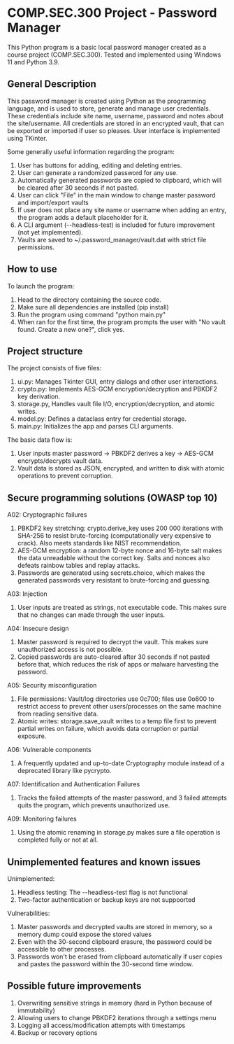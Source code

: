 COMP.SEC.300 Project - Password Manager
=======================================

This Python program is a basic local password manager created as a course project (COMP.SEC.300). Tested and implemented using Windows 11 and Python 3.9.

General Description
-
This password manager is created using Python as the programming language, and is used to store,
generate and manage user credentials. These credentials include site name, username, password and
notes about the site/username. All credentials are stored in an encrypted vault, that can be
exported or imported if user so pleases. User interface is implemented using TKinter. 

Some generally useful information regarding the program:
1. User has buttons for adding, editing and deleting entries.
2. User can generate a randomized password for any use.
3. Automatically generated passwords are copied to clipboard, which will be cleared after 30
seconds if not pasted.
4. User can click "File" in the main window to change master password and import/export vaults
5. If user does not place any site name or username when adding an entry, the program adds a
default placeholder for it. 
6. A CLI argument (--headless-test) is included for future improvement (not yet implemented).
7. Vaults are saved to ~/.password_manager/vault.dat with strict file permissions. 

How to use
-

To launch the program:
1. Head to the directory containing the source code.
2. Make sure all dependencies are installed (pip install)
3. Run the program using command "python main.py"
4. When ran for the first time, the program prompts the user with "No vault found. Create
a new one?", click yes.

Project structure
-
The project consists of five files:
1. ui.py: Manages Tkinter GUI, entry dialogs and other user interactions.
2. crypto.py: Implements AES-GCM encryption/decryption and PBKDF2 key derivation.
3. storage.py, Handles vault file I/O, encryption/decryption, and atomic writes.
4. model.py: Defines a dataclass entry for credential storage.
5. main.py: Initializes the app and parses CLI arguments.

The basic data flow is:
1. User inputs master password → PBKDF2 derives a key → AES-GCM encrypts/decrypts vault data.
2. Vault data is stored as JSON, encrypted, and written to disk with atomic operations to prevent corruption.

Secure programming solutions (OWASP top 10)
-

A02: Cryptographic failures
1. PBKDF2 key stretching: crypto.derive_key uses 200 000 iterations with SHA-256 to resist
brute-forcing (computationally very expensive to crack). Also meets standards like NIST recommendation.
2. AES-GCM encryption: a random 12-byte nonce and 16-byte salt makes the data unreadable without the correct key. Salts and nonces
also defeats rainbow tables and replay attacks.
3. Passwords are generated using secrets.choice, which makes the generated passwords very resistant to brute-forcing and guessing.

A03: Injection
1. User inputs are treated as strings, not executable code. This makes sure that no changes can made through the user inputs.

A04: Insecure design
1. Master password is required to decrypt the vault. This makes sure unauthorized access is not possible.
2. Copied passwords are auto-cleared after 30 seconds if not pasted before that, which reduces the risk of apps or malware harvesting the password.

A05: Security misconfiguration
1. File permissions: Vault/log directories use 0c700; files use 0o600 to restrict access to prevent other users/processes on the same
machine from reading sensitive data.
2. Atomic writes: storage.save_vault writes to a temp file first to prevent partial writes on failure, which avoids data corruption or partial exposure.

A06: Vulnerable components
1. A frequently updated and up-to-date Cryptography module instead of a deprecated library like pycrypto.

A07: Identification and Authentication Failures 
1. Tracks the failed attempts of the master password, and 3 failed attempts quits the program, which prevents unauthorized use.

A09: Monitoring failures
1. Using the atomic renaming in storage.py makes sure a file operation is completed fully or not at all.

Unimplemented features and known issues
- 

Unimplemented:
1. Headless testing: The --headless-test flag is not functional
2. Two-factor authentication or backup keys are not suppoorted

Vulnerabilities:
1. Master passwords and decrypted vaults are stored in memory, so a memory dump could expose
the stored values
2. Even with the 30-second clipboard erasure, the password could be accessible to other processes.
3. Passwords won't be erased from clipboard automatically if user copies and pastes the password within
the 30-second time window.

Possible future improvements
-

1. Overwriting sensitive strings in memory (hard in Python because of immutability)
2. Allowing users to change PBKDF2 iterations through a settings menu
3. Logging all access/modification attempts with timestamps
4. Backup or recovery options